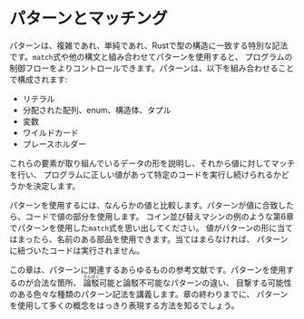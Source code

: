 <!--
# Patterns and Matching
-->

# パターンとマッチング

<!--
Patterns are a special syntax in Rust for matching against the structure of
types, both complex and simple. Using patterns in conjunction with `match`
expressions and other constructs gives you more control over a program’s
control flow. A pattern consists of some combination of the following:
-->

パターンは、複雑であれ、単純であれ、Rustで型の構造に一致する特別な記法です。`match`式や他の構文と組み合わせてパターンを使用すると、
プログラムの制御フローをよりコントロールできます。パターンは、以下を組み合わせることで構成されます:

<!--
* Literals
* Destructured arrays, enums, structs, or tuples
* Variables
* Wildcards
* Placeholders
-->

* リテラル
* 分配された配列、enum、構造体、タプル
* 変数
* ワイルドカード
* プレースホルダー

<!--
These components describe the shape of the data we’re working with, which we
then match against values to determine whether our program has the correct data
to continue running a particular piece of code.
-->

これらの要素が取り組んでいるデータの形を説明し、それから値に対してマッチを行い、
プログラムに正しい値があって特定のコードを実行し続けられるかどうかを決定します。

<!--
To use a pattern, we compare it to some value. If the pattern matches the
value, we use the value parts in our code. Recall the `match` expressions in
Chapter 6 that used patterns, such as the coin-sorting machine example. If the
value fits the shape of the pattern, we can use the named pieces. If it
doesn’t, the code associated with the pattern won’t run.
-->

パターンを使用するには、なんらかの値と比較します。パターンが値に合致したら、コードで値の部分を使用します。
コイン並び替えマシンの例のような第6章でパターンを使用した`match`式を思い出してください。
値がパターンの形に当てはまったら、名前のある部品を使用できます。当てはまらなければ、
パターンに紐づいたコードは実行されません。

<!--
This chapter is a reference on all things related to patterns. We’ll cover the
valid places to use patterns, the difference between refutable and irrefutable
patterns, and the different kinds of pattern syntax that you might see. By the
end of the chapter, you’ll know how to use patterns to express many concepts in
a clear way.
-->

この章は、パターンに関連するあらゆるものの参考文献です。パターンを使用するのが合法な箇所、
<ruby>論駁<rp>(</rp><rt>ろんばく</rt><rp>)</rp></ruby>可能と論駁不可能なパターンの違い、
目撃する可能性のある色々な種類のパターン記法を講義します。章の終わりまでに、
パターンを使用して多くの概念をはっきり表現する方法を知るでしょう。
